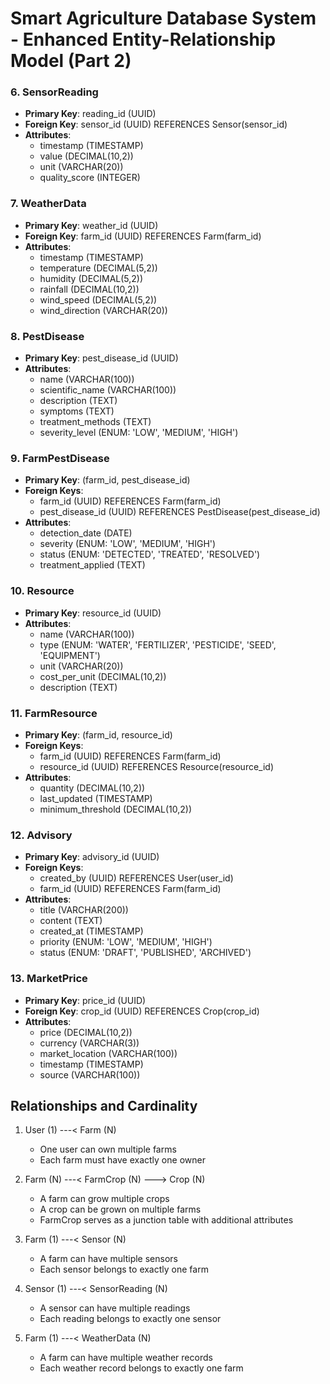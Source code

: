 # Smart Agriculture Database System - Enhanced Entity-Relationship Model (Part 2)

### 6. SensorReading
- **Primary Key**: reading_id (UUID)
- **Foreign Key**: sensor_id (UUID) REFERENCES Sensor(sensor_id)
- **Attributes**:
  - timestamp (TIMESTAMP)
  - value (DECIMAL(10,2))
  - unit (VARCHAR(20))
  - quality_score (INTEGER)

### 7. WeatherData
- **Primary Key**: weather_id (UUID)
- **Foreign Key**: farm_id (UUID) REFERENCES Farm(farm_id)
- **Attributes**:
  - timestamp (TIMESTAMP)
  - temperature (DECIMAL(5,2))
  - humidity (DECIMAL(5,2))
  - rainfall (DECIMAL(10,2))
  - wind_speed (DECIMAL(5,2))
  - wind_direction (VARCHAR(20))

### 8. PestDisease
- **Primary Key**: pest_disease_id (UUID)
- **Attributes**:
  - name (VARCHAR(100))
  - scientific_name (VARCHAR(100))
  - description (TEXT)
  - symptoms (TEXT)
  - treatment_methods (TEXT)
  - severity_level (ENUM: 'LOW', 'MEDIUM', 'HIGH')

### 9. FarmPestDisease
- **Primary Key**: (farm_id, pest_disease_id)
- **Foreign Keys**:
  - farm_id (UUID) REFERENCES Farm(farm_id)
  - pest_disease_id (UUID) REFERENCES PestDisease(pest_disease_id)
- **Attributes**:
  - detection_date (DATE)
  - severity (ENUM: 'LOW', 'MEDIUM', 'HIGH')
  - status (ENUM: 'DETECTED', 'TREATED', 'RESOLVED')
  - treatment_applied (TEXT)

### 10. Resource
- **Primary Key**: resource_id (UUID)
- **Attributes**:
  - name (VARCHAR(100))
  - type (ENUM: 'WATER', 'FERTILIZER', 'PESTICIDE', 'SEED', 'EQUIPMENT')
  - unit (VARCHAR(20))
  - cost_per_unit (DECIMAL(10,2))
  - description (TEXT)

### 11. FarmResource
- **Primary Key**: (farm_id, resource_id)
- **Foreign Keys**:
  - farm_id (UUID) REFERENCES Farm(farm_id)
  - resource_id (UUID) REFERENCES Resource(resource_id)
- **Attributes**:
  - quantity (DECIMAL(10,2))
  - last_updated (TIMESTAMP)
  - minimum_threshold (DECIMAL(10,2))

### 12. Advisory
- **Primary Key**: advisory_id (UUID)
- **Foreign Keys**:
  - created_by (UUID) REFERENCES User(user_id)
  - farm_id (UUID) REFERENCES Farm(farm_id)
- **Attributes**:
  - title (VARCHAR(200))
  - content (TEXT)
  - created_at (TIMESTAMP)
  - priority (ENUM: 'LOW', 'MEDIUM', 'HIGH')
  - status (ENUM: 'DRAFT', 'PUBLISHED', 'ARCHIVED')

### 13. MarketPrice
- **Primary Key**: price_id (UUID)
- **Foreign Key**: crop_id (UUID) REFERENCES Crop(crop_id)
- **Attributes**:
  - price (DECIMAL(10,2))
  - currency (VARCHAR(3))
  - market_location (VARCHAR(100))
  - timestamp (TIMESTAMP)
  - source (VARCHAR(100))

## Relationships and Cardinality

1. User (1) ---< Farm (N)
   - One user can own multiple farms
   - Each farm must have exactly one owner

2. Farm (N) ---< FarmCrop (N) ---> Crop (N)
   - A farm can grow multiple crops
   - A crop can be grown on multiple farms
   - FarmCrop serves as a junction table with additional attributes

3. Farm (1) ---< Sensor (N)
   - A farm can have multiple sensors
   - Each sensor belongs to exactly one farm

4. Sensor (1) ---< SensorReading (N)
   - A sensor can have multiple readings
   - Each reading belongs to exactly one sensor

5. Farm (1) ---< WeatherData (N)
   - A farm can have multiple weather records
   - Each weather record belongs to exactly one farm 